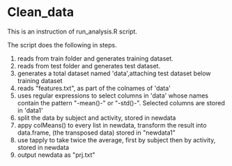 Clean_data
==========

This is an instruction of run_analysis.R script.

The script does the following in steps.

1. reads from train folder and generates training dataset.
2. reads from test folder and generates test dataset.
3. generates a total dataset named 'data',attaching test dataset below training dataset
4. reads "features.txt", as part of the colnames of 'data'
5. uses regular expressions to select columns in 'data' whose names contain the pattern "-mean()-" or "-std()-". Selected columns are stored in 'data1'
6. split the data by subject and activity, stored in newdata
7. appy colMeans() to every list in newdata, transform the result into data.frame, (the transposed data) stored in "newdata1"
8. use tapply to take twice the average, first by subject then by activity, stored in newdata
9. output newdata as "prj.txt"

